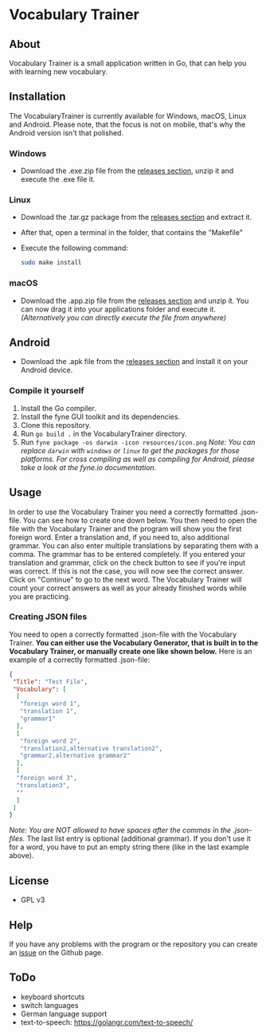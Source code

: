 # Vocabulary Trainer

## About

Vocabulary Trainer is a small application written in Go, that can help you with learning new vocabulary.

## Installation

The VocabularyTrainer is currently available for Windows, macOS, Linux and Android. 
Please note, that the focus is not on mobile, that's why the Android version isn't that polished.

### Windows

- Download the .exe.zip file from the [releases section](https://github.com/Palexer/vocabulary-trainer/releases), unzip it and execute the .exe file it.

### Linux

- Download the .tar.gz package from the [releases section](https://github.com/Palexer/vocabulary-trainer/releases) and extract it.

- After that, open a terminal in the folder, that contains the "Makefile"

- Execute the following command:
  
  ```bash
  sudo make install
  ```

### macOS

- Download the .app.zip file from the [releases section](https://github.com/Palexer/vocabulary-trainer/releases) and unzip it. You can now drag it into your applications folder and execute it. 
_(Alternatively you can directly execute the file from anywhere)_

## Android

- Download the .apk file from the [releases section](https://github.com/Palexer/vocabulary-trainer/releases) and install it on your Android device. 

### Compile it yourself

1. Install the Go compiler.
2. Install the fyne GUI toolkit and its dependencies.
3. Clone this repository.
4. Run ```go build .``` in the VocabularyTrainer directory.
5. Run ```fyne package -os darwin -icon resources/icon.png``` 
    _Note: You can replace ```darwin``` with ```windows``` or ```linux``` to get the packages for those platforms. For cross compiling as well as compiling for Android, please take a look at the fyne.io documentation._

## Usage

In order to use the Vocabulary Trainer you need a correctly formatted .json-file. You can see how to create one down below.
You then need to open the file with the Vocabulary Trainer and the program will show you the first foreign word. Enter a translation and, if you need to, also additional grammar. You can also enter multiple translations by separating them with a comma.
The grammar has to be entered completely. If you entered your translation and grammar, click on the check button to see if you're input was correct. If this is not the case, you will now see the correct answer.  Click on "Continue" to go to the next word. The Vocabulary Trainer will count your correct answers as well as your already finished words while you are practicing.

### Creating JSON files

You need to open a correctly formatted .json-file with the Vocabulary Trainer.
**You can either use the Vocabulary Generator, that is built in to the Vocabulary Trainer, or manually create one like shown below.**
Here is an example of a correctly formatted .json-file:

```JSON
{
 "Title": "Test File",
 "Vocabulary": [
  [
   "foreign word 1",
   "translation 1",
   "grammar1"
  ],
  [
   "foreign word 2",
   "translation2,alternative translation2",
   "grammar2,alternative grammar2"
  ],
  [
  "foreign word 3",
  "translation3",
  ""
  ]
 ]
}
```

_Note: You are NOT allowed to have spaces after the commas in the .json-files._
The last list entry is optional (additional grammar). If you don't use it for a word, 
you have to put an empty string there (like in the last example above).

## License

- GPL v3

## Help

If you have any problems with the program or the repository you can create an [issue](https://github.com/Palexer/vocabulary-trainer/issues) on the Github page.

## ToDo

- keyboard shortcuts 
- switch languages
- German language support
- text-to-speech: https://golangr.com/text-to-speech/
